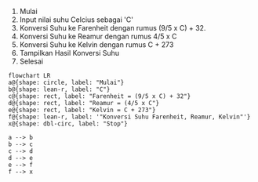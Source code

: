 1. Mulai
2. Input nilai suhu Celcius sebagai 'C'
4. Konversi Suhu ke Farenheit dengan rumus (9/5 x C) + 32.
5. Konversi Suhu ke Reamur dengan rumus 4/5 x C 
6. Konversi Suhu ke Kelvin dengan rumus C + 273
7. Tampilkan Hasil Konversi Suhu
8. Selesai

```mermaid
flowchart LR
a@{shape: circle, label: "Mulai"}
b@{shape: lean-r, label: "C"}
c@{shape: rect, label: "Farenheit = (9/5 x C) + 32"}
d@{shape: rect, label: "Reamur = (4/5 x C"}
e@{shape: rect, label: "Kelvin = C + 273"}
f@{shape: lean-r, label: '"Konversi Suhu Farenheit, Reamur, Kelvin"'}
x@{shape: dbl-circ, label: "Stop"}

a --> b
b --> c
c --> d
d --> e
e --> f
f --> x

```
